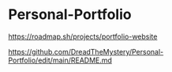 # Personal-Portfolio

https://roadmap.sh/projects/portfolio-website


https://github.com/DreadTheMystery/Personal-Portfolio/edit/main/README.md

